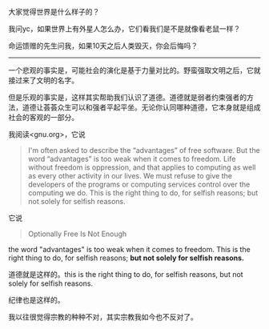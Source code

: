 大家觉得世界是什么样子的？

我问yc，如果世界上有外星人怎么办，它们看我们是不是就像看老鼠一样？

命运馈赠的先生问我，如果10天之后人类毁灭，你会后悔吗？

---

一个悲观的事实是，可能社会的演化是基于力量对比的。野蛮强取文明之后，它就接过来了文明的名字。

但是乐观的事实是，这样其实帮助我们认识了道德。道德就是弱者约束强者的方法，道德让荟荟众生可以和强者平起平坐。无论你认同哪种道德，它本身就是组成社会的客观的一部分。

我阅读<gnu.org>，它说

> I'm often asked to describe the “advantages” of free software. But the word “advantages” is too weak when it comes to freedom. Life without freedom is oppression, and that applies to computing as well as every other activity in our lives. We must refuse to give the developers of the programs or computing services control over the computing we do. This is the right thing to do, for selfish reasons; but not solely for selfish reasons.

它说

> Optionally Free Is Not Enough

the word "advantages" is too weak when it comes to freedom. This is the right thing to do, for selfish reasons; **but not solely for selfish reasons.**

道德就是这样的。this is the right thing to do, for selfish reasons, but not solely for selfish reasons.

纪律也是这样的。

我以往很觉得宗教的种种不对，其实宗教我如今也不反对了。
<!--stackedit_data:
eyJoaXN0b3J5IjpbMjM0MzgxODY4LC00MDcxODk3LDEwMDA0ND
Y5NzddfQ==
-->